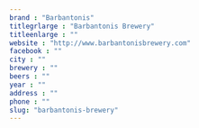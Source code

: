 ```yaml
---
brand : "Barbantonis"
titlegrlarge : "Barbantonis Brewery"
titleenlarge : ""
website : "http://www.barbantonisbrewery.com"
facebook : ""
city : ""
brewery : ""
beers : ""
year : ""
address : ""
phone : ""
slug: "barbantonis-brewery"
---
```

